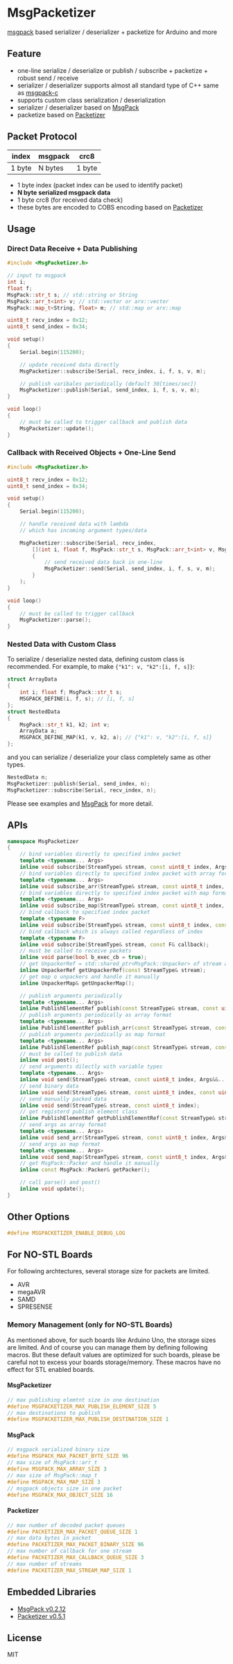 # MsgPacketizer

[msgpack](https://github.com/msgpack/msgpack-c) based serializer / deserializer + packetize for Arduino and more


## Feature

- one-line serialize / deserialize or publish / subscribe + packetize + robust send / receive
- serializer / deserializer supports almost all standard type of C++ same as [msgpack-c](https://github.com/msgpack/msgpack-c)
- supports custom class serialization / deserialization
- serializer / deserializer based on [MsgPack](https://github.com/hideakitai/MsgPack)
- packetize based on [Packetizer](https://github.com/hideakitai/Packetizer)


## Packet Protocol

| index  | msgpack | crc8   |
| ------ | ------- | ------ |
| 1 byte | N bytes | 1 byte |


- 1 byte index (packet index can be used to identify packet)
- __N byte serialized msgpack data__
- 1 byte crc8 (for received data check)
- these bytes are encoded to COBS encoding based on [Packetizer](https://github.com/hideakitai/Packetizer)


## Usage

### Direct Data Receive + Data Publishing

``` C++
#include <MsgPacketizer.h>

// input to msgpack
int i;
float f;
MsgPack::str_t s; // std::string or String
MsgPack::arr_t<int> v; // std::vector or arx::vector
MsgPack::map_t<String, float> m; // std::map or arx::map

uint8_t recv_index = 0x12;
uint8_t send_index = 0x34;

void setup()
{
    Serial.begin(115200);

    // update received data directly
    MsgPacketizer::subscribe(Serial, recv_index, i, f, s, v, m);

    // publish varibales periodically (default 30[times/sec])
    MsgPacketizer::publish(Serial, send_index, i, f, s, v, m);
}

void loop()
{
    // must be called to trigger callback and publish data
    MsgPacketizer::update();
}

```


### Callback with Received Objects + One-Line Send

``` C++
#include <MsgPacketizer.h>

uint8_t recv_index = 0x12;
uint8_t send_index = 0x34;

void setup()
{
    Serial.begin(115200);

    // handle received data with lambda
    // which has incoming argument types/data

    MsgPacketizer::subscribe(Serial, recv_index,
        [](int i, float f, MsgPack::str_t s, MsgPack::arr_t<int> v, MsgPack::map_t<String, float> m)
        {
            // send received data back in one-line
            MsgPacketizer::send(Serial, send_index, i, f, s, v, m);
        }
    );
}

void loop()
{
    // must be called to trigger callback
    MsgPacketizer::parse();
}

```


### Nested Data with Custom Class

To serialize / deserialize nested data, defining custom class is recommended. For example, to make `{"k1": v, "k2":[i, f, s]}`:

``` C++
struct ArrayData
{
    int i; float f; MsgPack::str_t s;
    MSGPACK_DEFINE(i, f, s); // [i, f, s]
};
struct NestedData
{
    MsgPack::str_t k1, k2; int v;
    ArrayData a;
    MSGPACK_DEFINE_MAP(k1, v, k2, a); // {"k1": v, "k2":[i, f, s]}
};
```

and you can serialize / deserialize your class completely same as other types.

``` C++
NestedData n;
MsgPacketizer::publish(Serial, send_index, n);
MsgPacketizer::subscribe(Serial, recv_index, n);
```

Please see examples and [MsgPack](https://github.com/hideakitai/MsgPack) for more detail.


## APIs

``` C++
namespace MsgPacketizer
{
    // bind variables directly to specified index packet
    template <typename... Args>
    inline void subscribe(StreamType& stream, const uint8_t index, Args&... args);
    // bind variables directly to specified index packet with array format
    template <typename... Args>
    inline void subscribe_arr(StreamType& stream, const uint8_t index, Args&... args);
    // bind variables directly to specified index packet with map format
    template <typename... Args>
    inline void subscribe_map(StreamType& stream, const uint8_t index, Args&... args);
    // bind callback to specified index packet
    template <typename F>
    inline void subscribe(StreamType& stream, const uint8_t index, const F& callback);
    // bind callback which is always called regardless of index
    template <typename F>
    inline void subscribe(StreamType& stream, const F& callback);
    // must be called to receive packets
    inline void parse(bool b_exec_cb = true);
    // get UnpackerRef = std::shared_ptr<MsgPack::Unpacker> of stream and handle it manually
    inline UnpackerRef getUnpackerRef(const StreamType& stream);
    // get map o unpackers and handle it manually
    inline UnpackerMap& getUnpackerMap();

    // publish arguments periodically
    template <typename... Args>
    inline PublishElementRef publish(const StreamType& stream, const uint8_t index, Args&&... args);
    // publish arguments periodically as array format
    template <typename... Args>
    inline PublishElementRef publish_arr(const StreamType& stream, const uint8_t index, Args&&... args);
    // publish arguments periodically as map format
    template <typename... Args>
    inline PublishElementRef publish_map(const StreamType& stream, const uint8_t index, Args&&... args);
    // must be called to publish data
    inline void post();
    // send arguments dilectly with variable types
    template <typename... Args>
    inline void send(StreamType& stream, const uint8_t index, Args&&... args);
    // send binary data
    inline void send(StreamType& stream, const uint8_t index, const uint8_t* data, const uint8_t size);
    // send manually packed data
    inline void send(StreamType& stream, const uint8_t index);
    // get registerd publish element class
    inline PublishElementRef getPublishElementRef(const StreamType& stream, const uint8_t index);
    // send args as array format
    template <typename... Args>
    inline void send_arr(StreamType& stream, const uint8_t index, Args&&... args);
    // send args as map format
    template <typename... Args>
    inline void send_map(StreamType& stream, const uint8_t index, Args&&... args);
    // get MsgPack::Packer and handle it manually
    inline const MsgPack::Packer& getPacker();

    // call parse() and post()
    inline void update();
}
```

## Other Options

```C++
#define MSGPACKETIZER_ENABLE_DEBUG_LOG
```



## For NO-STL Boards

For following archtectures, several storage size for packets are limited.

- AVR
- megaAVR
- SAMD
- SPRESENSE


### Memory Management (only for NO-STL Boards)

As mentioned above, for such boards like Arduino Uno, the storage sizes are limited.
And of course you can manage them by defining following macros.
But these default values are optimized for such boards, please be careful not to excess your boards storage/memory.
These macros have no effect for STL enabled boards.

#### MsgPacketizer

```C++
// max publishing elemtnt size in one destination
#define MSGPACKETIZER_MAX_PUBLISH_ELEMENT_SIZE 5
// max destinations to publish
#define MSGPACKETIZER_MAX_PUBLISH_DESTINATION_SIZE 1
```

#### MsgPack

``` C++
// msgpack serialized binary size
#define MSGPACK_MAX_PACKET_BYTE_SIZE 96
// max size of MsgPack::arr_t
#define MSGPACK_MAX_ARRAY_SIZE 3
// max size of MsgPack::map_t
#define MSGPACK_MAX_MAP_SIZE 3
// msgpack objects size in one packet
#define MSGPACK_MAX_OBJECT_SIZE 16
```

#### Packetizer

``` C++
// max number of decoded packet queues
#define PACKETIZER_MAX_PACKET_QUEUE_SIZE 1
// max data bytes in packet
#define PACKETIZER_MAX_PACKET_BINARY_SIZE 96
// max number of callback for one stream
#define PACKETIZER_MAX_CALLBACK_QUEUE_SIZE 3
// max number of streams
#define PACKETIZER_MAX_STREAM_MAP_SIZE 1
```


## Embedded Libraries

- [MsgPack v0.2.12](https://github.com/hideakitai/MsgPack)
- [Packetizer v0.5.1](https://github.com/hideakitai/Packetizer)


## License

MIT
